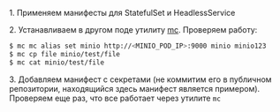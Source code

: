 1\. Применяем манифесты для StatefulSet и HeadlessService

2\. Устанавливаем в другом поде утилиту [mc](https://github.com/minio/mc). Проверяем работу:

```bash
$ mc mc alias set minio http://<MINIO_POD_IP>:9000 minio minio123
$ mc cp file minio/test/file
$ mc cat minio/test/file
```

3\. Добавляем манифест с секретами (не коммитим его в публичном репозитории, находящийся здесь манифест является примером). Проверяем еще раз, что все работает через утилите `mc`
